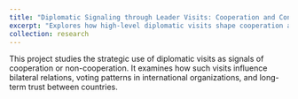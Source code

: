 ```yaml
---
title: "Diplomatic Signaling through Leader Visits: Cooperation and Conflict in International Relations"
excerpt: "Explores how high-level diplomatic visits shape cooperation and conflict between states."
collection: research
---
```


This project studies the strategic use of diplomatic visits as signals of cooperation or non-cooperation. It examines how such visits influence bilateral relations, voting patterns in international organizations, and long-term trust between countries.
